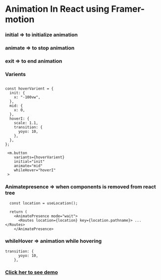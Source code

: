 # Animation In React using Framer-motion


### initial => to initialize animation
### animate => to stop animation
### exit => to end animation

### Varients 

```

const hoverVarient = {
  init: {
    x: "-100vw",
  },
  mid: {
    x: 0,
  },
  hoverI: {
    scale: 1.1,
    transition: {
      yoyo: 10,
    },
  },
};

 <m.button
    variants={hoverVarient}
    initial="init"
    animate="mid"
    whileHover="hoverI"
 >

```
### Animatepresence => when components is removed from react tree

```
  const location = useLocation();
  
  return (
    <AnimatePresence mode="wait">
      <Routes location={location} key={location.pathname}> ... </Routes>
    </AnimatePresence>

```

### whileHover => animation while hovering

```
transition: {
      yoyo: 10,
    },
```


### [Click her to see demo](https://framer-motion-practice.netlify.app/)
